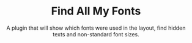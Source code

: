 ---
order: 1
title: Find All My Fonts
subtitle: A&nbsp;plugin that will show which fonts were used in&nbsp;the&nbsp;layout, find hidden texts and&nbsp;non-standard font sizes.
desc: "For my&nbsp;own needs, I&nbsp;was looking for&nbsp;a&nbsp;plugin to&nbsp;display and&nbsp;manage font styles used in&nbsp;Figma layouts. Not&nbsp;finding a&nbsp;third-party solution, I&nbsp;made my&nbsp;own."
icon: /assets/pix/pet/fgm_fndfnts/icon.png
kind: Plugin for Figma

# Базовый префикс для картинок галереи
images_base: /assets/pix/pet/fgm_fndfnts/

# Стор/где посмотреть проект
store_url: https://www.figma.com/community/plugin/1518928832562264382/find-all-my-fonts
store_icon: /ui/stores/figma.svg
store_alt: "Figma"

# Галерея изображений (первая используется в левой колонке плитки)
gallery:
  - file: scr1.png
    caption: "The main screen shows which fonts were found and how many copies (layers). Filtering options are also available."
    thumb: true
  - file: scr2.png
    caption: "Theme switching and a large number of localizations are available, selected options are saved between sessions."
  - file: scr3.png
    caption: "List of found layers with texts, you can immediately evaluate in which object the text is - just text, a component or an instance and whether it is hidden."

---